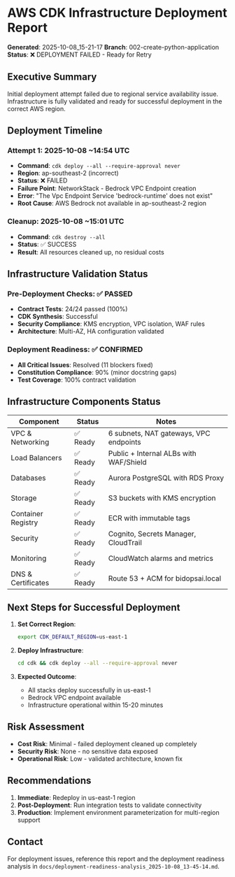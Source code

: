 # AWS CDK Infrastructure Deployment Report

**Generated**: 2025-10-08_15-21-17
**Branch**: 002-create-python-application
**Status**: ❌ DEPLOYMENT FAILED - Ready for Retry

## Executive Summary

Initial deployment attempt failed due to regional service availability issue. Infrastructure is fully validated and ready for successful deployment in the correct AWS region.

## Deployment Timeline

### Attempt 1: 2025-10-08 ~14:54 UTC
- **Command**: `cdk deploy --all --require-approval never`
- **Region**: ap-southeast-2 (incorrect)
- **Status**: ❌ FAILED
- **Failure Point**: NetworkStack - Bedrock VPC Endpoint creation
- **Error**: "The Vpc Endpoint Service 'bedrock-runtime' does not exist"
- **Root Cause**: AWS Bedrock not available in ap-southeast-2 region

### Cleanup: 2025-10-08 ~15:01 UTC
- **Command**: `cdk destroy --all`
- **Status**: ✅ SUCCESS
- **Result**: All resources cleaned up, no residual costs

## Infrastructure Validation Status

### Pre-Deployment Checks: ✅ PASSED
- **Contract Tests**: 24/24 passed (100%)
- **CDK Synthesis**: Successful
- **Security Compliance**: KMS encryption, VPC isolation, WAF rules
- **Architecture**: Multi-AZ, HA configuration validated

### Deployment Readiness: ✅ CONFIRMED
- **All Critical Issues**: Resolved (11 blockers fixed)
- **Constitution Compliance**: 90% (minor docstring gaps)
- **Test Coverage**: 100% contract validation

## Infrastructure Components Status

| Component | Status | Notes |
|-----------|--------|-------|
| VPC & Networking | ✅ Ready | 6 subnets, NAT gateways, VPC endpoints |
| Load Balancers | ✅ Ready | Public + Internal ALBs with WAF/Shield |
| Databases | ✅ Ready | Aurora PostgreSQL with RDS Proxy |
| Storage | ✅ Ready | S3 buckets with KMS encryption |
| Container Registry | ✅ Ready | ECR with immutable tags |
| Security | ✅ Ready | Cognito, Secrets Manager, CloudTrail |
| Monitoring | ✅ Ready | CloudWatch alarms and metrics |
| DNS & Certificates | ✅ Ready | Route 53 + ACM for bidopsai.local |

## Next Steps for Successful Deployment

1. **Set Correct Region**:
   ```bash
   export CDK_DEFAULT_REGION=us-east-1
   ```

2. **Deploy Infrastructure**:
   ```bash
   cd cdk && cdk deploy --all --require-approval never
   ```

3. **Expected Outcome**:
   - All stacks deploy successfully in us-east-1
   - Bedrock VPC endpoint available
   - Infrastructure operational within 15-20 minutes

## Risk Assessment

- **Cost Risk**: Minimal - failed deployment cleaned up completely
- **Security Risk**: None - no sensitive data exposed
- **Operational Risk**: Low - validated architecture, known fix

## Recommendations

1. **Immediate**: Redeploy in us-east-1 region
2. **Post-Deployment**: Run integration tests to validate connectivity
3. **Production**: Implement environment parameterization for multi-region support

## Contact

For deployment issues, reference this report and the deployment readiness analysis in `docs/deployment-readiness-analysis_2025-10-08_13-45-14.md`.